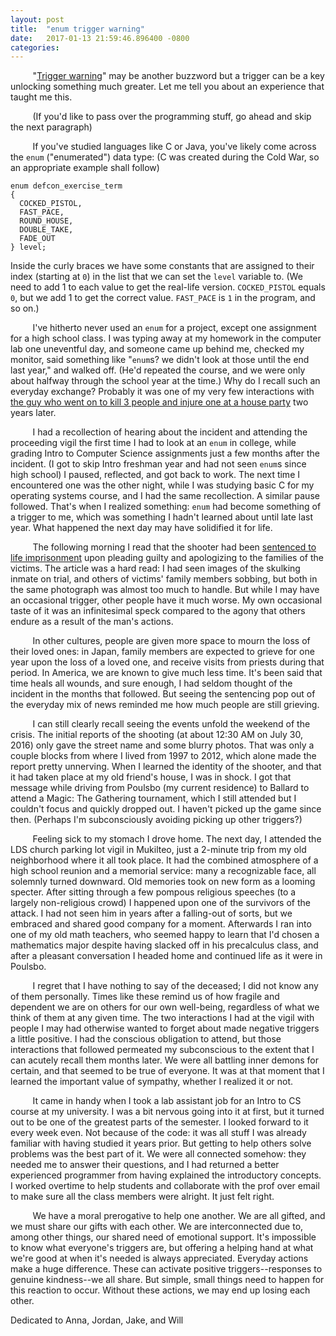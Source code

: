 ```yaml
---
layout: post
title:  "enum trigger warning"
date:   2017-01-13 21:59:46.896400 -0800
categories:
---
```

&nbsp;&nbsp;&nbsp;&nbsp;&nbsp;&nbsp;&nbsp;&nbsp;&nbsp;"[Trigger warning](https://www.nytimes.com/2016/09/11/opinion/trigger-warnings-safe-spaces-and-free-speech-too.html)" may be another buzzword but a trigger can be a key unlocking something much greater. Let me tell you about an experience that taught me this.  

&nbsp;&nbsp;&nbsp;&nbsp;&nbsp;&nbsp;&nbsp;&nbsp;&nbsp;(If you'd like to pass over the programming stuff, go ahead and skip the next paragraph)  

&nbsp;&nbsp;&nbsp;&nbsp;&nbsp;&nbsp;&nbsp;&nbsp;&nbsp;If you've studied languages like C or Java, you've likely come across the `enum` ("enumerated") data type: (C was created during the Cold War, so an appropriate example shall follow)  

```
enum defcon_exercise_term
{
  COCKED_PISTOL,
  FAST_PACE,
  ROUND_HOUSE,
  DOUBLE_TAKE,
  FADE_OUT
} level;
```

Inside the curly braces we have some constants that are assigned to their index (starting at `0`) in the list that we can set the `level` variable to. (We need to add 1 to each value to get the real-life version. `COCKED_PISTOL` equals `0`, but we add 1 to get the correct value. `FAST_PACE` is `1` in the program, and so on.)  

&nbsp;&nbsp;&nbsp;&nbsp;&nbsp;&nbsp;&nbsp;&nbsp;&nbsp;I've hitherto never used an `enum` for a project, except one assignment for a high school class. I was typing away at my homework in the computer lab one uneventful day, and someone came up behind me, checked my monitor,  said something like "`enum`s? we didn't look at those until the end last year," and walked off. (He'd repeated the course, and we were only about halfway through the school year at the time.) Why do I recall such an everyday exchange? Probably it was one of my very few interactions with [the guy who went on to kill 3 people and injure one at a house party](http://komonews.com/news/local/3-dead-1-wounded-in-shooting-during-party-in-mukilteo) two years later.  

&nbsp;&nbsp;&nbsp;&nbsp;&nbsp;&nbsp;&nbsp;&nbsp;&nbsp;I had a recollection of hearing about the incident and attending the proceeding vigil the first time I had to look at an `enum` in college, while grading Intro to Computer Science assignments just a few months after the incident. (I got to skip Intro freshman year and had not seen `enum`s since high school) I paused, reflected, and got back to work. The next time I encountered one was the other night, while I was studying basic C for my operating systems course, and I had the same recollection. A similar pause followed. That's when I realized something: `enum` had become something of a trigger to me, which was something I hadn't learned about until late last year. What happened the next day may have solidified it for life.  

&nbsp;&nbsp;&nbsp;&nbsp;&nbsp;&nbsp;&nbsp;&nbsp;&nbsp;The following morning I read that the shooter had been [sentenced to life imprisonment](http://www.seattletimes.com/seattle-news/crime/allen-ivanov-to-get-life-in-prison-for-killing-3-classmates-at-mukilteo-party/) upon pleading guilty and apologizing to the families of the victims. The article was a hard read: I had seen images of the skulking inmate on trial, and others of victims' family members sobbing, but both in the same photograph was almost too much to handle. But while I may have an occasional trigger, other people have it much worse. My own occasional taste of it was an infinitesimal speck compared to the agony that others endure as a result of the man's actions.  

&nbsp;&nbsp;&nbsp;&nbsp;&nbsp;&nbsp;&nbsp;&nbsp;&nbsp;In other cultures, people are given more space to mourn the loss of their loved ones: in Japan, family members are expected to grieve for one year upon the loss of a loved one, and receive visits from priests during that period. In America, we are known to give much less time. It's been said that time heals all wounds, and sure enough, I had seldom thought of the incident in the months that followed. But seeing the sentencing pop out of the everyday mix of news reminded me how much people are still grieving.  

&nbsp;&nbsp;&nbsp;&nbsp;&nbsp;&nbsp;&nbsp;&nbsp;&nbsp;I can still clearly recall seeing the events unfold the weekend of the crisis. The initial reports of the shooting (at about 12:30 AM on July 30, 2016) only gave the street name and some blurry photos. That was only a couple blocks from where I lived from 1997 to 2012, which alone made the report pretty unnerving. When I learned the identity of the shooter, and that it had taken place at my old friend's house, I was in shock. I got that message while driving from Poulsbo (my current residence) to Ballard to attend a Magic: The Gathering tournament, which I still attended but I couldn't focus and quickly dropped out. I haven't picked up the game since then. (Perhaps I'm subconsciously avoiding picking up other triggers?)  

&nbsp;&nbsp;&nbsp;&nbsp;&nbsp;&nbsp;&nbsp;&nbsp;&nbsp;Feeling sick to my stomach I drove home. The next day, I attended the LDS church parking lot vigil in Mukilteo, just a 2-minute trip from my old neighborhood where it all took place. It had the combined atmosphere of a high school reunion and a memorial service: many a recognizable face, all solemnly turned downward. Old memories took on new form as a looming specter. After sitting through a few pompous religious speeches (to a largely non-religious crowd) I happened upon one of the survivors of the attack. I had not seen him in years after a falling-out of sorts, but we embraced and shared good company for a moment. Afterwards I ran into one of my old math teachers, who seemed happy to learn that I'd chosen a mathematics major despite having slacked off in his precalculus class, and after a pleasant conversation I headed home and continued life as it were in Poulsbo.  

&nbsp;&nbsp;&nbsp;&nbsp;&nbsp;&nbsp;&nbsp;&nbsp;&nbsp;I regret that I have nothing to say of the deceased; I did not know any of them personally. Times like these remind us of how fragile and dependent we are on others for our own well-being, regardless of what we think of them at any given time. The two interactions I had at the vigil with people I may had otherwise wanted to forget about made negative triggers a little positive. I had the conscious obligation to attend, but those interactions that followed permeated my subconscious to the extent that I can acutely recall them months later. We were all  battling inner demons for certain, and that seemed to be true of everyone. It was at that moment that I learned the important value of sympathy, whether I realized it or not.

&nbsp;&nbsp;&nbsp;&nbsp;&nbsp;&nbsp;&nbsp;&nbsp;&nbsp;It came in handy when I took a lab assistant job for an Intro to CS course at my university. I was a bit nervous going into it at first, but it turned out to be one of the greatest parts of the semester. I looked forward to it every week even. Not because of the code: it was all stuff I was already familiar with having studied it years prior. But getting to help others solve problems was the best part of it. We were all connected somehow: they needed me to answer their questions, and I had returned a better experienced programmer from having explained the introductory concepts. I worked overtime to help students and collaborate with the prof over email to make sure all the class members were alright. It just felt right.  

&nbsp;&nbsp;&nbsp;&nbsp;&nbsp;&nbsp;&nbsp;&nbsp;&nbsp;We have a moral prerogative to help one another. We are all gifted, and we must share our gifts with each other. We are interconnected due to, among other things, our shared need of emotional support. It's impossible to know what everyone's triggers are, but offering a helping hand at what we're good at when it's needed is always appreciated. Everyday actions make a huge difference. These can activate positive triggers--responses to genuine kindness--we all share. But simple, small things need to happen for this reaction to occur. Without these actions, we may end up losing each other.  


Dedicated to Anna, Jordan, Jake, and Will
